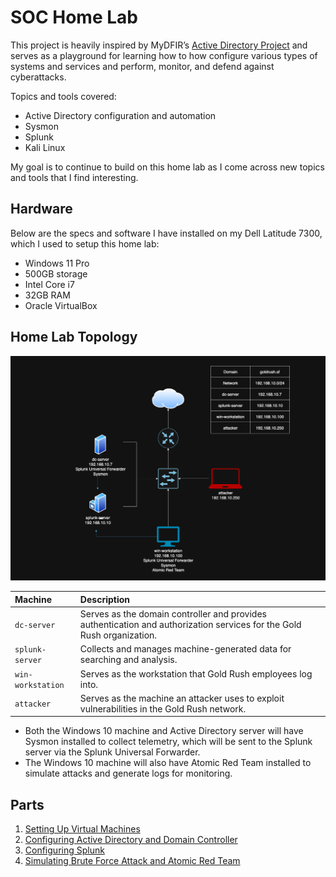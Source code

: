 # SOC Home Lab

This project is heavily inspired by MyDFIR’s [Active Directory Project](https://www.youtube.com/watch?v=5OessbOgyEo&list=PLG6KGSNK4PuBWmX9NykU0wnWamjxdKhDJ&index=14) and serves as a playground for learning how to how configure various types of systems and services and perform, monitor, and defend against cyberattacks.

Topics and tools covered:
- Active Directory configuration and automation
- Sysmon
- Splunk
- Kali Linux

My goal is to continue to build on this home lab as I come across new topics and tools that I find interesting.

## Hardware
Below are the specs and software I have installed on my Dell Latitude 7300, which I used to setup this home lab:
- Windows 11 Pro
- 500GB storage
- Intel Core i7
- 32GB RAM
- Oracle VirtualBox

## Home Lab Topology

![Home Lab Topology](./img/network_topology.png)

| Machine | Description |
|:----|:---|
| `dc-server` | Serves as the domain controller and provides authentication and authorization services for the Gold Rush organization. |
| `splunk-server` | Collects and manages machine-generated data for searching and analysis. |
| `win-workstation` | Serves as the workstation that Gold Rush employees log into.|
| `attacker` | Serves as the machine an attacker uses to exploit vulnerabilities in the Gold Rush network. |

- Both the Windows 10 machine and Active Directory server will have Sysmon installed to collect telemetry, which will be sent to the Splunk server via the Splunk Universal Forwarder.
- The Windows 10 machine will also have Atomic Red Team installed to simulate attacks and generate logs for monitoring.

## Parts
1. [Setting Up Virtual Machines](https://github.com/larryn-tech/homelab/blob/main/01-vm_setup.md)
2. [Configuring Active Directory and Domain Controller](https://github.com/larryn-tech/homelab/blob/main/02-active_directory.md)
3. [Configuring Splunk](https://github.com/larryn-tech/homelab/blob/main/03-splunk_configuration.md)
4. [Simulating Brute Force Attack and Atomic Red Team](https://github.com/larryn-tech/homelab/blob/main/04-attack.md)